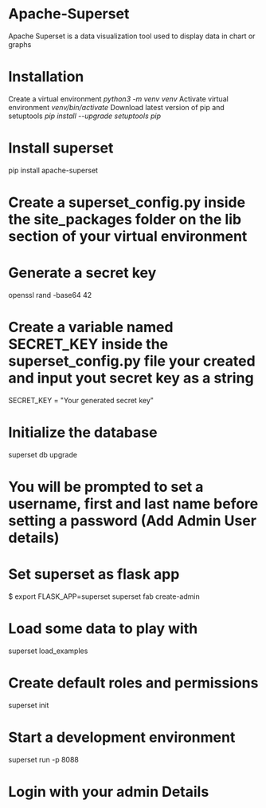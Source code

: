 # Apache-Superset
Apache Superset is a data visualization tool used to display data in chart or graphs

# Installation 
Create a virtual environment *python3 -m venv venv* 
Activate virtual environment *venv/bin/activate*
Download latest version of pip and setuptools *pip install --upgrade setuptools pip* 

# Install superset
pip install apache-superset

# Create a superset_config.py inside the site_packages folder on the lib section of your virtual environment

# Generate a secret key 
openssl rand -base64 42

# Create a variable named SECRET_KEY inside the superset_config.py file your created and input yout secret key as a string
SECRET_KEY = "Your generated secret key"

# Initialize the database
superset db upgrade

# You will be prompted to set a username, first and last name before setting a password (Add Admin User details)

# Set superset as flask app
$ export FLASK_APP=superset
superset fab create-admin

# Load some data to play with
superset load_examples

# Create default roles and permissions
superset init

# Start a development environment 
superset run -p 8088 

# Login with your admin Details 
